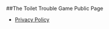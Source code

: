 ##The Toilet Trouble Game Public Page

*   [Privacy Policy](https://github.com/DimaMuzychenko/TheToiletTrouble-Public/blob/main/Privacy%20Policy.md)
